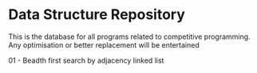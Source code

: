 # Data Structure Repository
 This is the database for all programs related to competitive programming.
 Any optimisation or better replacement will be entertained 
 
 01 -  Beadth first search by adjacency linked list
